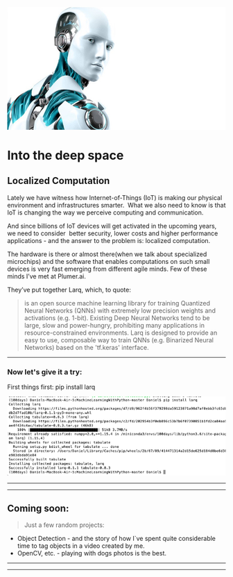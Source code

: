 ![TensorFlow](/images/robo16.jpeg)

# Into the deep space

## Localized Computation

Lately we have witness how Internet-of-Things (IoT) is making our physical environment and infrastructures smarter.  What we also need to know is that IoT is changing the way we perceive computing and communication.  

And since billions of IoT devices will get activated in the upcoming years, we need to consider  better security, lower costs and higher performance applications - and the answer to the problem is: localized computation. 

The hardware is there or almost there(when we talk about specialized microchips) and the software that enables computations on such small devices is very fast emerging from different agile minds. Few of these minds I’ve met at Plumer.ai. 

They’ve put together Larq, which, to quote: 
> is an open source machine learning library for training Quantized Neural Networks (QNNs) with extremely low precision weights and activations (e.g. 1-bit). Existing Deep Neural Networks tend to be large, slow and power-hungry, prohibiting many applications in resource-constrained environments. Larq is designed to provide an easy to use, composable way to train QNNs (e.g. Binarized Neural Networks) based on the 'tf.keras' interface.

----------------

### Now let's give it a try: 

First things first: pip install larq

![TensorFlow](/images/plumerai1.png)

-------------------









----------------
## Coming soon: 

> Just a few random projects: 

* Object Detection - and the story of how I`ve spent quite considerable time to tag objects in a video created by me.
* OpenCV, etc. - playing with dogs photos is the best. 

----------------
----------------
